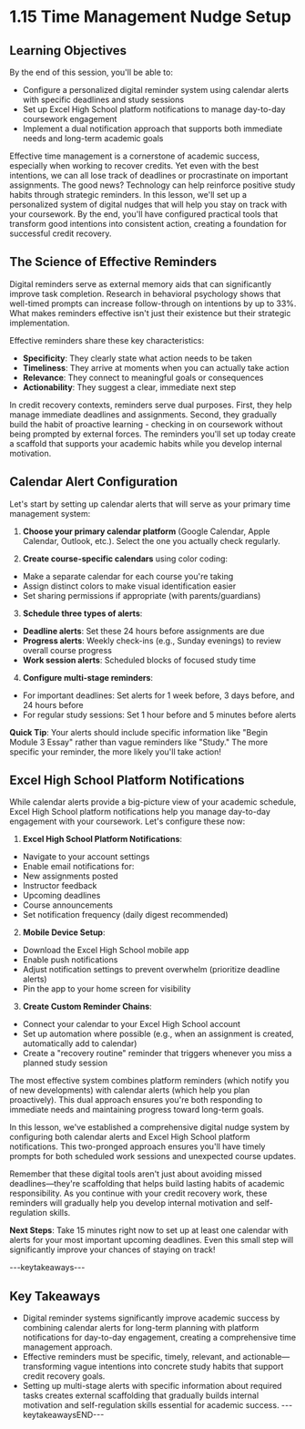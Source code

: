# 1.15 Time Management Nudge Setup

## Learning Objectives

By the end of this session, you'll be able to:

- Configure a personalized digital reminder system using calendar alerts with specific deadlines and study sessions
- Set up Excel High School platform notifications to manage day-to-day coursework engagement
- Implement a dual notification approach that supports both immediate needs and long-term academic goals

Effective time management is a cornerstone of academic success, especially when working to recover credits. Yet even with the best intentions, we can all lose track of deadlines or procrastinate on important assignments. The good news? Technology can help reinforce positive study habits through strategic reminders. In this lesson, we'll set up a personalized system of digital nudges that will help you stay on track with your coursework. By the end, you'll have configured practical tools that transform good intentions into consistent action, creating a foundation for successful credit recovery.

## The Science of Effective Reminders

Digital reminders serve as external memory aids that can significantly improve task completion. Research in behavioral psychology shows that well-timed prompts can increase follow-through on intentions by up to 33%. What makes reminders effective isn't just their existence but their strategic implementation.

Effective reminders share these key characteristics:

- **Specificity**: They clearly state what action needs to be taken
- **Timeliness**: They arrive at moments when you can actually take action
- **Relevance**: They connect to meaningful goals or consequences
- **Actionability**: They suggest a clear, immediate next step

In credit recovery contexts, reminders serve dual purposes. First, they help manage immediate deadlines and assignments. Second, they gradually build the habit of proactive learning - checking in on coursework without being prompted by external forces. The reminders you'll set up today create a scaffold that supports your academic habits while you develop internal motivation.

## Calendar Alert Configuration

Let's start by setting up calendar alerts that will serve as your primary time management system:

1. **Choose your primary calendar platform** (Google Calendar, Apple Calendar, Outlook, etc.). Select the one you actually check regularly.

2. **Create course-specific calendars** using color coding:

- Make a separate calendar for each course you're taking
- Assign distinct colors to make visual identification easier
- Set sharing permissions if appropriate (with parents/guardians)

3. **Schedule three types of alerts**:

- **Deadline alerts**: Set these 24 hours before assignments are due
- **Progress alerts**: Weekly check-ins (e.g., Sunday evenings) to review overall course progress
- **Work session alerts**: Scheduled blocks of focused study time

4. **Configure multi-stage reminders**:

- For important deadlines: Set alerts for 1 week before, 3 days before, and 24 hours before
- For regular study sessions: Set 1 hour before and 5 minutes before alerts

**Quick Tip**: Your alerts should include specific information like "Begin Module 3 Essay" rather than vague reminders like "Study." The more specific your reminder, the more likely you'll take action!

## Excel High School Platform Notifications

While calendar alerts provide a big-picture view of your academic schedule, Excel High School platform notifications help you manage day-to-day engagement with your coursework. Let's configure these now:

1. **Excel High School Platform Notifications**:

- Navigate to your account settings
- Enable email notifications for:
- New assignments posted
- Instructor feedback
- Upcoming deadlines
- Course announcements
- Set notification frequency (daily digest recommended)

2. **Mobile Device Setup**:

- Download the Excel High School mobile app
- Enable push notifications
- Adjust notification settings to prevent overwhelm (prioritize deadline alerts)
- Pin the app to your home screen for visibility

3. **Create Custom Reminder Chains**:

- Connect your calendar to your Excel High School account
- Set up automation where possible (e.g., when an assignment is created, automatically add to calendar)
- Create a "recovery routine" reminder that triggers whenever you miss a planned study session

The most effective system combines platform reminders (which notify you of new developments) with calendar alerts (which help you plan proactively). This dual approach ensures you're both responding to immediate needs and maintaining progress toward long-term goals.

In this lesson, we've established a comprehensive digital nudge system by configuring both calendar alerts and Excel High School platform notifications. This two-pronged approach ensures you'll have timely prompts for both scheduled work sessions and unexpected course updates. 

Remember that these digital tools aren't just about avoiding missed deadlines—they're scaffolding that helps build lasting habits of academic responsibility. As you continue with your credit recovery work, these reminders will gradually help you develop internal motivation and self-regulation skills.

**Next Steps**: Take 15 minutes right now to set up at least one calendar with alerts for your most important upcoming deadlines. Even this small step will significantly improve your chances of staying on track!

---keytakeaways---
## Key Takeaways

- Digital reminder systems significantly improve academic success by combining calendar alerts for long-term planning with platform notifications for day-to-day engagement, creating a comprehensive time management approach.
- Effective reminders must be specific, timely, relevant, and actionable—transforming vague intentions into concrete study habits that support credit recovery goals.
- Setting up multi-stage alerts with specific information about required tasks creates external scaffolding that gradually builds internal motivation and self-regulation skills essential for academic success.
---keytakeawaysEND---

